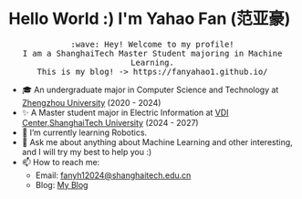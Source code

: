 # Hello World :) I'm Yahao Fan (范亚豪)

<p align="center">
  <samp>
    :wave: Hey! Welcome to my profile!
    <br>I am a ShanghaiTech Master Student majoring in Machine Learning.
    <br>This is my blog! -> https://fanyahao1.github.io/
  </samp>
<br>
</p>

- 🎓 An undergraduate major in Computer Science and Technology at <a href="https://www.zzu.edu.cn/">Zhengzhou University</a> (2020 - 2024)
- ✨ A Master student major in Electric Information at <a href="https://vdi.sist.shanghaitech.edu.cn/">VDI Center,ShanghaiTech University</a> (2024 - 2027)
- 🌱 I’m currently learning Robotics.
- 💬 Ask me about anything about Machine Learning and other interesting, and I will try my best to help you :)
- 📫 How to reach me: 
  - Email: fanyh12024@shanghaitech.edu.cn
  - Blog: <a href="https://fanyahao1.github.io/">My Blog</a>
  

